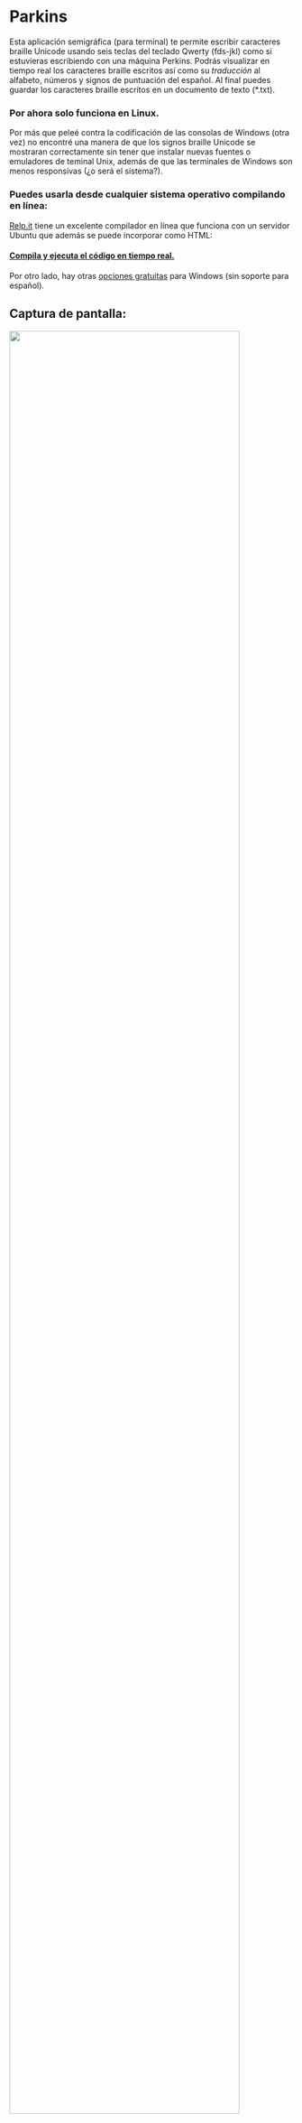 # Parkins
Esta aplicación semigráfica (para terminal) te permite escribir caracteres braille Unicode usando seis teclas del teclado Qwerty (fds-jkl)
como si estuvieras escribiendo con una máquina Perkins. Podrás visualizar en tiempo real los caracteres braille escritos así como su *traducción*
al alfabeto, números y signos de puntuación del español.
Al final puedes guardar los caracteres braille escritos en un documento de texto (\*.txt).

### Por ahora solo funciona en Linux.
Por más que peleé contra la codificación de las consolas de Windows (otra vez) no encontré una manera de que los signos braille Unicode se mostraran
correctamente sin tener que instalar nuevas fuentes o emuladores de teminal Unix, además de que las terminales de Windows son menos responsivas (¿o será el sistema?).

### Puedes usarla desde cualquier sistema operativo compilando en línea:
[Relp.it](https://repl.it/languages/c) tiene un excelente compilador en línea que funciona con un servidor Ubuntu que además se puede incorporar como HTML:

#### [**Compila y ejecuta el código en tiempo real.**](https://repl.it/repls/ExternalDapperCommas?lite=true)

Por otro lado, hay otras [opciones gratuitas](https://www.brailleblaster.org/) para Windows (sin soporte para español).

## Captura de pantalla:
<img src="https://user-images.githubusercontent.com/69062188/94396278-33d6ce80-0127-11eb-9cda-7cb0aa0cbdcc.png" width="90%"></img>  

